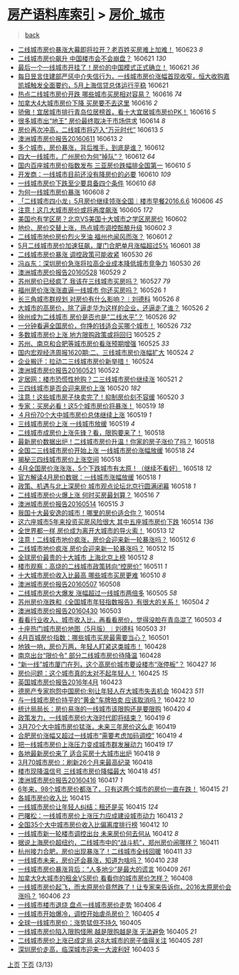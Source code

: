 [房产语料库索引](../../README.md)  > [房价_城市](房价_城市.md)
====
> [back](../README.md)

- [二线城市房价暴涨大幕即将拉开？老百姓买房难上加难！](http://jkwz.applinzi.com/ittc/6846859331282404357.html#%E4%BA%8C%E7%BA%BF%E5%9F%8E%E5%B8%82%E6%88%BF%E4%BB%B7%E6%9A%B4%E6%B6%A8%E5%A4%A7%E5%B9%95%E5%8D%B3%E5%B0%86%E6%8B%89%E5%BC%80%EF%BC%9F%E8%80%81%E7%99%BE%E5%A7%93%E4%B9%B0%E6%88%BF%E9%9A%BE%E4%B8%8A%E5%8A%A0%E9%9A%BE%EF%BC%81) 160623 *8* 
- [二线城市房价飙升 中国楼市会不会崩盘？](http://jkwz.applinzi.com/ittc/6846303520265077765.html#%E4%BA%8C%E7%BA%BF%E5%9F%8E%E5%B8%82%E6%88%BF%E4%BB%B7%E9%A3%99%E5%8D%87+%E4%B8%AD%E5%9B%BD%E6%A5%BC%E5%B8%82%E4%BC%9A%E4%B8%8D%E4%BC%9A%E5%B4%A9%E7%9B%98%EF%BC%9F) 160621 *130* 
- [最后一个一线城市开挂了！房价的中国模式正式确立！](http://jkwz.applinzi.com/ittc/6846224741266097156.html#%E6%9C%80%E5%90%8E%E4%B8%80%E4%B8%AA%E4%B8%80%E7%BA%BF%E5%9F%8E%E5%B8%82%E5%BC%80%E6%8C%82%E4%BA%86%EF%BC%81%E6%88%BF%E4%BB%B7%E7%9A%84%E4%B8%AD%E5%9B%BD%E6%A8%A1%E5%BC%8F%E6%AD%A3%E5%BC%8F%E7%A1%AE%E7%AB%8B%EF%BC%81) 160621 *36* 
- [每日昱言住建部严惩中介失信行为，一线城市房价涨幅首现收窄，恒大收购嘉凯城触发全面要约，5月上海信贷总体运行平稳](http://jkwz.applinzi.com/ittc/6846069920638698500.html#%E6%AF%8F%E6%97%A5%E6%98%B1%E8%A8%80%E4%BD%8F%E5%BB%BA%E9%83%A8%E4%B8%A5%E6%83%A9%E4%B8%AD%E4%BB%8B%E5%A4%B1%E4%BF%A1%E8%A1%8C%E4%B8%BA%EF%BC%8C%E4%B8%80%E7%BA%BF%E5%9F%8E%E5%B8%82%E6%88%BF%E4%BB%B7%E6%B6%A8%E5%B9%85%E9%A6%96%E7%8E%B0%E6%94%B6%E7%AA%84%EF%BC%8C%E6%81%92%E5%A4%A7%E6%94%B6%E8%B4%AD%E5%98%89%E5%87%AF%E5%9F%8E%E8%A7%A6%E5%8F%91%E5%85%A8%E9%9D%A2%E8%A6%81%E7%BA%A6%EF%BC%8C5%E6%9C%88%E4%B8%8A%E6%B5%B7%E4%BF%A1%E8%B4%B7%E6%80%BB%E4%BD%93%E8%BF%90%E8%A1%8C%E5%B9%B3%E7%A8%B3) 160621  
- [热点二线城市房价开跌 哪些城市买房相对容易？](http://jkwz.applinzi.com/ittc/6844362587734819845.html#%E7%83%AD%E7%82%B9%E4%BA%8C%E7%BA%BF%E5%9F%8E%E5%B8%82%E6%88%BF%E4%BB%B7%E5%BC%80%E8%B7%8C+%E5%93%AA%E4%BA%9B%E5%9F%8E%E5%B8%82%E4%B9%B0%E6%88%BF%E7%9B%B8%E5%AF%B9%E5%AE%B9%E6%98%93%EF%BC%9F) 160616 *74* 
- [加拿大4大城市房价下降 买房要不去这里](http://jkwz.applinzi.com/ittc/6844256421335794692.html#%E5%8A%A0%E6%8B%BF%E5%A4%A74%E5%A4%A7%E5%9F%8E%E5%B8%82%E6%88%BF%E4%BB%B7%E4%B8%8B%E9%99%8D+%E4%B9%B0%E6%88%BF%E8%A6%81%E4%B8%8D%E5%8E%BB%E8%BF%99%E9%87%8C) 160616 *2* 
- [骄傲！宜居城市排行青岛位居榜首，看十大宜居城市房价PK！](http://jkwz.applinzi.com/ittc/6844234575617983492.html#%E9%AA%84%E5%82%B2%EF%BC%81%E5%AE%9C%E5%B1%85%E5%9F%8E%E5%B8%82%E6%8E%92%E8%A1%8C%E9%9D%92%E5%B2%9B%E4%BD%8D%E5%B1%85%E6%A6%9C%E9%A6%96%EF%BC%8C%E7%9C%8B%E5%8D%81%E5%A4%A7%E5%AE%9C%E5%B1%85%E5%9F%8E%E5%B8%82%E6%88%BF%E4%BB%B7PK%EF%BC%81) 160616 *5* 
- [很多城市出“地王” 房价最终取决于市场供求](http://jkwz.applinzi.com/ittc/6843606149475337221.html#%E5%BE%88%E5%A4%9A%E5%9F%8E%E5%B8%82%E5%87%BA%E2%80%9C%E5%9C%B0%E7%8E%8B%E2%80%9D+%E6%88%BF%E4%BB%B7%E6%9C%80%E7%BB%88%E5%8F%96%E5%86%B3%E4%BA%8E%E5%B8%82%E5%9C%BA%E4%BE%9B%E6%B1%82) 160614 *8* 
- [房价再次冲高，二线城市将迈入“万元时代”](http://jkwz.applinzi.com/ittc/6843135497991619588.html#%E6%88%BF%E4%BB%B7%E5%86%8D%E6%AC%A1%E5%86%B2%E9%AB%98%EF%BC%8C%E4%BA%8C%E7%BA%BF%E5%9F%8E%E5%B8%82%E5%B0%86%E8%BF%88%E5%85%A5%E2%80%9C%E4%B8%87%E5%85%83%E6%97%B6%E4%BB%A3%E2%80%9D) 160613 *5* 
- [澳洲城市房价报告20160611](http://jkwz.applinzi.com/ittc/6842879110145377284.html#%E6%BE%B3%E6%B4%B2%E5%9F%8E%E5%B8%82%E6%88%BF%E4%BB%B7%E6%8A%A5%E5%91%8A20160611) 160613 *2* 
- [多个城市，房价暴涨，背后推手，到底是谁？](http://jkwz.applinzi.com/ittc/6842957725545530372.html#%E5%A4%9A%E4%B8%AA%E5%9F%8E%E5%B8%82%EF%BC%8C%E6%88%BF%E4%BB%B7%E6%9A%B4%E6%B6%A8%EF%BC%8C%E8%83%8C%E5%90%8E%E6%8E%A8%E6%89%8B%EF%BC%8C%E5%88%B0%E5%BA%95%E6%98%AF%E8%B0%81%EF%BC%9F) 160612  
- [四大一线城市，广州房价为何“掉队”？](http://jkwz.applinzi.com/ittc/6842785993031418884.html#%E5%9B%9B%E5%A4%A7%E4%B8%80%E7%BA%BF%E5%9F%8E%E5%B8%82%EF%BC%8C%E5%B9%BF%E5%B7%9E%E6%88%BF%E4%BB%B7%E4%B8%BA%E4%BD%95%E2%80%9C%E6%8E%89%E9%98%9F%E2%80%9D%EF%BC%9F) 160612 *64* 
- [国内百座城市房价指数发布 三亚房价跌幅排全国第一](http://jkwz.applinzi.com/ittc/6842040200418821125.html#%E5%9B%BD%E5%86%85%E7%99%BE%E5%BA%A7%E5%9F%8E%E5%B8%82%E6%88%BF%E4%BB%B7%E6%8C%87%E6%95%B0%E5%8F%91%E5%B8%83+%E4%B8%89%E4%BA%9A%E6%88%BF%E4%BB%B7%E8%B7%8C%E5%B9%85%E6%8E%92%E5%85%A8%E5%9B%BD%E7%AC%AC%E4%B8%80) 160610 *5* 
- [开发商：一线城市目前还没有降房价的必要](http://jkwz.applinzi.com/ittc/6841930624956630020.html#%E5%BC%80%E5%8F%91%E5%95%86%EF%BC%9A%E4%B8%80%E7%BA%BF%E5%9F%8E%E5%B8%82%E7%9B%AE%E5%89%8D%E8%BF%98%E6%B2%A1%E6%9C%89%E9%99%8D%E6%88%BF%E4%BB%B7%E7%9A%84%E5%BF%85%E8%A6%81) 160610 *109* 
- [一线城市房价下跌至少要具备四个条件](http://jkwz.applinzi.com/ittc/6841930625086653444.html#%E4%B8%80%E7%BA%BF%E5%9F%8E%E5%B8%82%E6%88%BF%E4%BB%B7%E4%B8%8B%E8%B7%8C%E8%87%B3%E5%B0%91%E8%A6%81%E5%85%B7%E5%A4%87%E5%9B%9B%E4%B8%AA%E6%9D%A1%E4%BB%B6) 160610 *68* 
- [为何一线城市房价暴涨](http://jkwz.applinzi.com/ittc/6841282198199862277.html#%E4%B8%BA%E4%BD%95%E4%B8%80%E7%BA%BF%E5%9F%8E%E5%B8%82%E6%88%BF%E4%BB%B7%E6%9A%B4%E6%B6%A8) 160608 *2* 
- [「二线城市四小龙」5月房价继续领涨全国︱楼市早餐2016.6.6](http://jkwz.applinzi.com/ittc/6840489290601350149.html#%E3%80%8C%E4%BA%8C%E7%BA%BF%E5%9F%8E%E5%B8%82%E5%9B%9B%E5%B0%8F%E9%BE%99%E3%80%8D5%E6%9C%88%E6%88%BF%E4%BB%B7%E7%BB%A7%E7%BB%AD%E9%A2%86%E6%B6%A8%E5%85%A8%E5%9B%BD%EF%B8%B1%E6%A5%BC%E5%B8%82%E6%97%A9%E9%A4%902016.6.6) 160606 *45* 
- [注意！这几大城市房价或将再度飙涨](http://jkwz.applinzi.com/ittc/6840170657673118724.html#%E6%B3%A8%E6%84%8F%EF%BC%81%E8%BF%99%E5%87%A0%E5%A4%A7%E5%9F%8E%E5%B8%82%E6%88%BF%E4%BB%B7%E6%88%96%E5%B0%86%E5%86%8D%E5%BA%A6%E9%A3%99%E6%B6%A8) 160605 *172* 
- [美国也有学区房？北京VS美国十大城市之学区房房价](http://jkwz.applinzi.com/ittc/6839259666940691461.html#%E7%BE%8E%E5%9B%BD%E4%B9%9F%E6%9C%89%E5%AD%A6%E5%8C%BA%E6%88%BF%EF%BC%9F%E5%8C%97%E4%BA%ACVS%E7%BE%8E%E5%9B%BD%E5%8D%81%E5%A4%A7%E5%9F%8E%E5%B8%82%E4%B9%8B%E5%AD%A6%E5%8C%BA%E6%88%BF%E6%88%BF%E4%BB%B7) 160602  
- [地价、房价交替上涨，热点城市调控酝酿升级](http://jkwz.applinzi.com/ittc/6839127107602744324.html#%E5%9C%B0%E4%BB%B7%E3%80%81%E6%88%BF%E4%BB%B7%E4%BA%A4%E6%9B%BF%E4%B8%8A%E6%B6%A8%EF%BC%8C%E7%83%AD%E7%82%B9%E5%9F%8E%E5%B8%82%E8%B0%83%E6%8E%A7%E9%85%9D%E9%85%BF%E5%8D%87%E7%BA%A7) 160602 *3* 
- [二线城市地价房价烈火烹油 福州也闻风而涨？](http://jkwz.applinzi.com/ittc/6838784970751214596.html#%E4%BA%8C%E7%BA%BF%E5%9F%8E%E5%B8%82%E5%9C%B0%E4%BB%B7%E6%88%BF%E4%BB%B7%E7%83%88%E7%81%AB%E7%83%B9%E6%B2%B9+%E7%A6%8F%E5%B7%9E%E4%B9%9F%E9%97%BB%E9%A3%8E%E8%80%8C%E6%B6%A8%EF%BC%9F) 160601 *2* 
- [5月二线城市房价加速狂飙，厦门合肥单月涨幅超过5%](http://jkwz.applinzi.com/ittc/6838646692093887493.html#5%E6%9C%88%E4%BA%8C%E7%BA%BF%E5%9F%8E%E5%B8%82%E6%88%BF%E4%BB%B7%E5%8A%A0%E9%80%9F%E7%8B%82%E9%A3%99%EF%BC%8C%E5%8E%A6%E9%97%A8%E5%90%88%E8%82%A5%E5%8D%95%E6%9C%88%E6%B6%A8%E5%B9%85%E8%B6%85%E8%BF%875%25) 160601 *38* 
- [二线城市房价暴涨 调控政策可能收紧](http://jkwz.applinzi.com/ittc/6838022573774078981.html#%E4%BA%8C%E7%BA%BF%E5%9F%8E%E5%B8%82%E6%88%BF%E4%BB%B7%E6%9A%B4%E6%B6%A8+%E8%B0%83%E6%8E%A7%E6%94%BF%E7%AD%96%E5%8F%AF%E8%83%BD%E6%94%B6%E7%B4%A7) 160530 *26* 
- [冯焱东：深圳房价急涨将拉高企业成本降低城市竞争力](http://jkwz.applinzi.com/ittc/6837814319441773573.html#%E5%86%AF%E7%84%B1%E4%B8%9C%EF%BC%9A%E6%B7%B1%E5%9C%B3%E6%88%BF%E4%BB%B7%E6%80%A5%E6%B6%A8%E5%B0%86%E6%8B%89%E9%AB%98%E4%BC%81%E4%B8%9A%E6%88%90%E6%9C%AC%E9%99%8D%E4%BD%8E%E5%9F%8E%E5%B8%82%E7%AB%9E%E4%BA%89%E5%8A%9B) 160530 *26* 
- [澳洲城市房价报告20160528](http://jkwz.applinzi.com/ittc/6837618341631755268.html#%E6%BE%B3%E6%B4%B2%E5%9F%8E%E5%B8%82%E6%88%BF%E4%BB%B7%E6%8A%A5%E5%91%8A20160528) 160529 *2* 
- [苏州房价已经疯了 我该在三线城市买房吗？](http://jkwz.applinzi.com/ittc/6836579719440761861.html#%E8%8B%8F%E5%B7%9E%E6%88%BF%E4%BB%B7%E5%B7%B2%E7%BB%8F%E7%96%AF%E4%BA%86+%E6%88%91%E8%AF%A5%E5%9C%A8%E4%B8%89%E7%BA%BF%E5%9F%8E%E5%B8%82%E4%B9%B0%E6%88%BF%E5%90%97%EF%BC%9F) 160527 *79* 
- [福州房价涨涨涨直逼一线城市 你还买房吗？](http://jkwz.applinzi.com/ittc/6836577016371217413.html#%E7%A6%8F%E5%B7%9E%E6%88%BF%E4%BB%B7%E6%B6%A8%E6%B6%A8%E6%B6%A8%E7%9B%B4%E9%80%BC%E4%B8%80%E7%BA%BF%E5%9F%8E%E5%B8%82+%E4%BD%A0%E8%BF%98%E4%B9%B0%E6%88%BF%E5%90%97%EF%BC%9F) 160526 *1* 
- [长三角城市群规划 对房价有什么影响？︱刘德科](http://jkwz.applinzi.com/ittc/6836571971969893381.html#%E9%95%BF%E4%B8%89%E8%A7%92%E5%9F%8E%E5%B8%82%E7%BE%A4%E8%A7%84%E5%88%92+%E5%AF%B9%E6%88%BF%E4%BB%B7%E6%9C%89%E4%BB%80%E4%B9%88%E5%BD%B1%E5%93%8D%EF%BC%9F%EF%B8%B1%E5%88%98%E5%BE%B7%E7%A7%91) 160526 *8* 
- [大城市的高房价，除了逼走华为这样的企业，还逼走了谁？](http://jkwz.applinzi.com/ittc/6836511849054733317.html#%E5%A4%A7%E5%9F%8E%E5%B8%82%E7%9A%84%E9%AB%98%E6%88%BF%E4%BB%B7%EF%BC%8C%E9%99%A4%E4%BA%86%E9%80%BC%E8%B5%B0%E5%8D%8E%E4%B8%BA%E8%BF%99%E6%A0%B7%E7%9A%84%E4%BC%81%E4%B8%9A%EF%BC%8C%E8%BF%98%E9%80%BC%E8%B5%B0%E4%BA%86%E8%B0%81%EF%BC%9F) 160526 *2* 
- [徐州成为二线城市 房价是否也是“二线水平”？](http://jkwz.applinzi.com/ittc/6836210963107546117.html#%E5%BE%90%E5%B7%9E%E6%88%90%E4%B8%BA%E4%BA%8C%E7%BA%BF%E5%9F%8E%E5%B8%82+%E6%88%BF%E4%BB%B7%E6%98%AF%E5%90%A6%E4%B9%9F%E6%98%AF%E2%80%9C%E4%BA%8C%E7%BA%BF%E6%B0%B4%E5%B9%B3%E2%80%9D%EF%BC%9F) 160526 *92* 
- [一分钟看遍全国房价，你挣的钱适合买哪个城市！](http://jkwz.applinzi.com/ittc/6836444505947243524.html#%E4%B8%80%E5%88%86%E9%92%9F%E7%9C%8B%E9%81%8D%E5%85%A8%E5%9B%BD%E6%88%BF%E4%BB%B7%EF%BC%8C%E4%BD%A0%E6%8C%A3%E7%9A%84%E9%92%B1%E9%80%82%E5%90%88%E4%B9%B0%E5%93%AA%E4%B8%AA%E5%9F%8E%E5%B8%82%EF%BC%81) 160526 *732* 
- [多数城市房价上涨 地方限购政策或将回归](http://jkwz.applinzi.com/ittc/6836169755928822788.html#%E5%A4%9A%E6%95%B0%E5%9F%8E%E5%B8%82%E6%88%BF%E4%BB%B7%E4%B8%8A%E6%B6%A8+%E5%9C%B0%E6%96%B9%E9%99%90%E8%B4%AD%E6%94%BF%E7%AD%96%E6%88%96%E5%B0%86%E5%9B%9E%E5%BD%92) 160525 *2* 
- [苏州、南京和合肥等城市房价看涨预期增强](http://jkwz.applinzi.com/ittc/6836162848094684165.html#%E8%8B%8F%E5%B7%9E%E3%80%81%E5%8D%97%E4%BA%AC%E5%92%8C%E5%90%88%E8%82%A5%E7%AD%89%E5%9F%8E%E5%B8%82%E6%88%BF%E4%BB%B7%E7%9C%8B%E6%B6%A8%E9%A2%84%E6%9C%9F%E5%A2%9E%E5%BC%BA) 160525 *33* 
- [国内宏观经济周报1620期:二、三线城市房价涨幅扩大](http://jkwz.applinzi.com/ittc/6835783757642335237.html#%E5%9B%BD%E5%86%85%E5%AE%8F%E8%A7%82%E7%BB%8F%E6%B5%8E%E5%91%A8%E6%8A%A51620%E6%9C%9F%3A%E4%BA%8C%E3%80%81%E4%B8%89%E7%BA%BF%E5%9F%8E%E5%B8%82%E6%88%BF%E4%BB%B7%E6%B6%A8%E5%B9%85%E6%89%A9%E5%A4%A7) 160524 *2* 
- [企业搬迁：拉动二三线城市房价新举措！](http://jkwz.applinzi.com/ittc/6835725267037062148.html#%E4%BC%81%E4%B8%9A%E6%90%AC%E8%BF%81%EF%BC%9A%E6%8B%89%E5%8A%A8%E4%BA%8C%E4%B8%89%E7%BA%BF%E5%9F%8E%E5%B8%82%E6%88%BF%E4%BB%B7%E6%96%B0%E4%B8%BE%E6%8E%AA%EF%BC%81) 160524  
- [澳洲城市房价报告20160521](http://jkwz.applinzi.com/ittc/6835057754410320901.html#%E6%BE%B3%E6%B4%B2%E5%9F%8E%E5%B8%82%E6%88%BF%E4%BB%B7%E6%8A%A5%E5%91%8A20160521) 160522  
- [定居网：楼市恐慌性抢购？二三线城市房价继续涨](http://jkwz.applinzi.com/ittc/6834674798839727108.html#%E5%AE%9A%E5%B1%85%E7%BD%91%EF%BC%9A%E6%A5%BC%E5%B8%82%E6%81%90%E6%85%8C%E6%80%A7%E6%8A%A2%E8%B4%AD%EF%BC%9F%E4%BA%8C%E4%B8%89%E7%BA%BF%E5%9F%8E%E5%B8%82%E6%88%BF%E4%BB%B7%E7%BB%A7%E7%BB%AD%E6%B6%A8) 160521 *2* 
- [三四线城市是否会迎来房价上涨](http://jkwz.applinzi.com/ittc/6834433997723403269.html#%E4%B8%89%E5%9B%9B%E7%BA%BF%E5%9F%8E%E5%B8%82%E6%98%AF%E5%90%A6%E4%BC%9A%E8%BF%8E%E6%9D%A5%E6%88%BF%E4%BB%B7%E4%B8%8A%E6%B6%A8) 160520 *182* 
- [注意！这些城市房子快卖完了！抑制房价刻不容缓](http://jkwz.applinzi.com/ittc/6834346414536393733.html#%E6%B3%A8%E6%84%8F%EF%BC%81%E8%BF%99%E4%BA%9B%E5%9F%8E%E5%B8%82%E6%88%BF%E5%AD%90%E5%BF%AB%E5%8D%96%E5%AE%8C%E4%BA%86%EF%BC%81%E6%8A%91%E5%88%B6%E6%88%BF%E4%BB%B7%E5%88%BB%E4%B8%8D%E5%AE%B9%E7%BC%93) 160520 *3* 
- [专家：买房必看！这5个城市房价将暴涨！](http://jkwz.applinzi.com/ittc/6834030812655518724.html#%E4%B8%93%E5%AE%B6%EF%BC%9A%E4%B9%B0%E6%88%BF%E5%BF%85%E7%9C%8B%EF%BC%81%E8%BF%995%E4%B8%AA%E5%9F%8E%E5%B8%82%E6%88%BF%E4%BB%B7%E5%B0%86%E6%9A%B4%E6%B6%A8%EF%BC%81) 160519 *18* 
- [４月份70个大中城市房价总体继续上涨](http://jkwz.applinzi.com/ittc/6833845069693846533.html#%EF%BC%94%E6%9C%88%E4%BB%BD70%E4%B8%AA%E5%A4%A7%E4%B8%AD%E5%9F%8E%E5%B8%82%E6%88%BF%E4%BB%B7%E6%80%BB%E4%BD%93%E7%BB%A7%E7%BB%AD%E4%B8%8A%E6%B6%A8) 160519 *1* 
- [三线城市房价上涨 一线城市放缓](http://jkwz.applinzi.com/ittc/6833850246857491460.html#%E4%B8%89%E7%BA%BF%E5%9F%8E%E5%B8%82%E6%88%BF%E4%BB%B7%E4%B8%8A%E6%B6%A8+%E4%B8%80%E7%BA%BF%E5%9F%8E%E5%B8%82%E6%94%BE%E7%BC%93) 160519 *4* 
- [二线城市成房价上涨先锋？看，限购要来了！](http://jkwz.applinzi.com/ittc/6833625309509059589.html#%E4%BA%8C%E7%BA%BF%E5%9F%8E%E5%B8%82%E6%88%90%E6%88%BF%E4%BB%B7%E4%B8%8A%E6%B6%A8%E5%85%88%E9%94%8B%EF%BC%9F%E7%9C%8B%EF%BC%8C%E9%99%90%E8%B4%AD%E8%A6%81%E6%9D%A5%E4%BA%86%EF%BC%81) 160518  
- [最新房价数据出炉！二线城市房价升温！你家的房子涨价了吗？](http://jkwz.applinzi.com/ittc/6833586085388878853.html#%E6%9C%80%E6%96%B0%E6%88%BF%E4%BB%B7%E6%95%B0%E6%8D%AE%E5%87%BA%E7%82%89%EF%BC%81%E4%BA%8C%E7%BA%BF%E5%9F%8E%E5%B8%82%E6%88%BF%E4%BB%B7%E5%8D%87%E6%B8%A9%EF%BC%81%E4%BD%A0%E5%AE%B6%E7%9A%84%E6%88%BF%E5%AD%90%E6%B6%A8%E4%BB%B7%E4%BA%86%E5%90%97%EF%BC%9F) 160518  
- [全国二三线城市房价开始上涨 一线城市房价涨幅放缓](http://jkwz.applinzi.com/ittc/6833576950039577605.html#%E5%85%A8%E5%9B%BD%E4%BA%8C%E4%B8%89%E7%BA%BF%E5%9F%8E%E5%B8%82%E6%88%BF%E4%BB%B7%E5%BC%80%E5%A7%8B%E4%B8%8A%E6%B6%A8+%E4%B8%80%E7%BA%BF%E5%9F%8E%E5%B8%82%E6%88%BF%E4%BB%B7%E6%B6%A8%E5%B9%85%E6%94%BE%E7%BC%93) 160518 *24* 
- [揭秘三四线城市房价上涨空间](http://jkwz.applinzi.com/ittc/6833548182403154948.html#%E6%8F%AD%E7%A7%98%E4%B8%89%E5%9B%9B%E7%BA%BF%E5%9F%8E%E5%B8%82%E6%88%BF%E4%BB%B7%E4%B8%8A%E6%B6%A8%E7%A9%BA%E9%97%B4) 160518  
- [4月全国房价涨涨涨，5个下跌城市有太原！（继续不看好）](http://jkwz.applinzi.com/ittc/6833525483702322181.html#4%E6%9C%88%E5%85%A8%E5%9B%BD%E6%88%BF%E4%BB%B7%E6%B6%A8%E6%B6%A8%E6%B6%A8%EF%BC%8C5%E4%B8%AA%E4%B8%8B%E8%B7%8C%E5%9F%8E%E5%B8%82%E6%9C%89%E5%A4%AA%E5%8E%9F%EF%BC%81%EF%BC%88%E7%BB%A7%E7%BB%AD%E4%B8%8D%E7%9C%8B%E5%A5%BD%EF%BC%89) 160518 *12* 
- [官方解读4月房价数据：一线城市涨幅放缓](http://jkwz.applinzi.com/ittc/6833493199360099333.html#%E5%AE%98%E6%96%B9%E8%A7%A3%E8%AF%BB4%E6%9C%88%E6%88%BF%E4%BB%B7%E6%95%B0%E6%8D%AE%EF%BC%9A%E4%B8%80%E7%BA%BF%E5%9F%8E%E5%B8%82%E6%B6%A8%E5%B9%85%E6%94%BE%E7%BC%93) 160518 *1* 
- [政策、机遇与北上深房价 城市观点论坛北京行圆满闭幕](http://jkwz.applinzi.com/ittc/6833372434631492613.html#%E6%94%BF%E7%AD%96%E3%80%81%E6%9C%BA%E9%81%87%E4%B8%8E%E5%8C%97%E4%B8%8A%E6%B7%B1%E6%88%BF%E4%BB%B7+%E5%9F%8E%E5%B8%82%E8%A7%82%E7%82%B9%E8%AE%BA%E5%9D%9B%E5%8C%97%E4%BA%AC%E8%A1%8C%E5%9C%86%E6%BB%A1%E9%97%AD%E5%B9%95) 160518 *1* 
- [二线城市房价火爆上涨 何时买房最划算？](http://jkwz.applinzi.com/ittc/6832747650088436740.html#%E4%BA%8C%E7%BA%BF%E5%9F%8E%E5%B8%82%E6%88%BF%E4%BB%B7%E7%81%AB%E7%88%86%E4%B8%8A%E6%B6%A8+%E4%BD%95%E6%97%B6%E4%B9%B0%E6%88%BF%E6%9C%80%E5%88%92%E7%AE%97%EF%BC%9F) 160516 *7* 
- [澳洲城市房价报告20160514](http://jkwz.applinzi.com/ittc/6832452450313044997.html#%E6%BE%B3%E6%B4%B2%E5%9F%8E%E5%B8%82%E6%88%BF%E4%BB%B7%E6%8A%A5%E5%91%8A20160514) 160515 *3* 
- [我国十大最安逸的城市！哪里的房价适合你？](http://jkwz.applinzi.com/ittc/6831716680824521732.html#%E6%88%91%E5%9B%BD%E5%8D%81%E5%A4%A7%E6%9C%80%E5%AE%89%E9%80%B8%E7%9A%84%E5%9F%8E%E5%B8%82%EF%BC%81%E5%93%AA%E9%87%8C%E7%9A%84%E6%88%BF%E4%BB%B7%E9%80%82%E5%90%88%E4%BD%A0%EF%BC%9F) 160514  
- [这六座城市5年来投资买房风险很大 其中五座城市房价下跌](http://jkwz.applinzi.com/ittc/6831865137866474501.html#%E8%BF%99%E5%85%AD%E5%BA%A7%E5%9F%8E%E5%B8%825%E5%B9%B4%E6%9D%A5%E6%8A%95%E8%B5%84%E4%B9%B0%E6%88%BF%E9%A3%8E%E9%99%A9%E5%BE%88%E5%A4%A7+%E5%85%B6%E4%B8%AD%E4%BA%94%E5%BA%A7%E5%9F%8E%E5%B8%82%E6%88%BF%E4%BB%B7%E4%B8%8B%E8%B7%8C) 160514 *136* 
- [全世界都一样 房价成为离开大城市的导火索！](http://jkwz.applinzi.com/ittc/6831766651338753028.html#%E5%85%A8%E4%B8%96%E7%95%8C%E9%83%BD%E4%B8%80%E6%A0%B7+%E6%88%BF%E4%BB%B7%E6%88%90%E4%B8%BA%E7%A6%BB%E5%BC%80%E5%A4%A7%E5%9F%8E%E5%B8%82%E7%9A%84%E5%AF%BC%E7%81%AB%E7%B4%A2%EF%BC%81) 160513 *12* 
- [注意！二线城市地价疯涨，房价会迎来新一轮暴涨吗？](http://jkwz.applinzi.com/ittc/6831317274891650052.html#%E6%B3%A8%E6%84%8F%EF%BC%81%E4%BA%8C%E7%BA%BF%E5%9F%8E%E5%B8%82%E5%9C%B0%E4%BB%B7%E7%96%AF%E6%B6%A8%EF%BC%8C%E6%88%BF%E4%BB%B7%E4%BC%9A%E8%BF%8E%E6%9D%A5%E6%96%B0%E4%B8%80%E8%BD%AE%E6%9A%B4%E6%B6%A8%E5%90%97%EF%BC%9F) 160512 *6* 
- [二线城市地价疯涨 房价会迎来新一轮暴涨吗？](http://jkwz.applinzi.com/ittc/6831257720296309764.html#%E4%BA%8C%E7%BA%BF%E5%9F%8E%E5%B8%82%E5%9C%B0%E4%BB%B7%E7%96%AF%E6%B6%A8+%E6%88%BF%E4%BB%B7%E4%BC%9A%E8%BF%8E%E6%9D%A5%E6%96%B0%E4%B8%80%E8%BD%AE%E6%9A%B4%E6%B6%A8%E5%90%97%EF%BC%9F) 160512 *15* 
- [全球房价最贵的十大城市 上海北京上榜](http://jkwz.applinzi.com/ittc/6831250649886753797.html#%E5%85%A8%E7%90%83%E6%88%BF%E4%BB%B7%E6%9C%80%E8%B4%B5%E7%9A%84%E5%8D%81%E5%A4%A7%E5%9F%8E%E5%B8%82+%E4%B8%8A%E6%B5%B7%E5%8C%97%E4%BA%AC%E4%B8%8A%E6%A6%9C) 160512 *8* 
- [楼市观察：高烧的二线城市政策转向“控房价”](http://jkwz.applinzi.com/ittc/6830970837427307524.html#%E6%A5%BC%E5%B8%82%E8%A7%82%E5%AF%9F%EF%BC%9A%E9%AB%98%E7%83%A7%E7%9A%84%E4%BA%8C%E7%BA%BF%E5%9F%8E%E5%B8%82%E6%94%BF%E7%AD%96%E8%BD%AC%E5%90%91%E2%80%9C%E6%8E%A7%E6%88%BF%E4%BB%B7%E2%80%9D) 160511 *1* 
- [十大城市房价收入比最高 哪些城市买房更难](http://jkwz.applinzi.com/ittc/6830516830816699397.html#%E5%8D%81%E5%A4%A7%E5%9F%8E%E5%B8%82%E6%88%BF%E4%BB%B7%E6%94%B6%E5%85%A5%E6%AF%94%E6%9C%80%E9%AB%98+%E5%93%AA%E4%BA%9B%E5%9F%8E%E5%B8%82%E4%B9%B0%E6%88%BF%E6%9B%B4%E9%9A%BE) 160510 *8* 
- [澳洲城市房价报告20160507](http://jkwz.applinzi.com/ittc/6829864224901579781.html#%E6%BE%B3%E6%B4%B2%E5%9F%8E%E5%B8%82%E6%88%BF%E4%BB%B7%E6%8A%A5%E5%91%8A20160507) 160508  
- [二线城市房价大爆发 涨幅超过一线城市两倍多](http://jkwz.applinzi.com/ittc/6828750851271033861.html#%E4%BA%8C%E7%BA%BF%E5%9F%8E%E5%B8%82%E6%88%BF%E4%BB%B7%E5%A4%A7%E7%88%86%E5%8F%91+%E6%B6%A8%E5%B9%85%E8%B6%85%E8%BF%87%E4%B8%80%E7%BA%BF%E5%9F%8E%E5%B8%82%E4%B8%A4%E5%80%8D%E5%A4%9A) 160505 *58* 
- [苏州房价涨跌和《全国城市年轻指数报告》有很大的关系！](http://jkwz.applinzi.com/ittc/6828420679728628740.html#%E8%8B%8F%E5%B7%9E%E6%88%BF%E4%BB%B7%E6%B6%A8%E8%B7%8C%E5%92%8C%E3%80%8A%E5%85%A8%E5%9B%BD%E5%9F%8E%E5%B8%82%E5%B9%B4%E8%BD%BB%E6%8C%87%E6%95%B0%E6%8A%A5%E5%91%8A%E3%80%8B%E6%9C%89%E5%BE%88%E5%A4%A7%E7%9A%84%E5%85%B3%E7%B3%BB%EF%BC%81) 160504 *2* 
- [澳洲城市房价报告20160430](http://jkwz.applinzi.com/ittc/6827922336275497989.html#%E6%BE%B3%E6%B4%B2%E5%9F%8E%E5%B8%82%E6%88%BF%E4%BB%B7%E6%8A%A5%E5%91%8A20160430) 160503  
- [看看行业收入、城市收入比，再看看房价，觉得没脸在青岛混了](http://jkwz.applinzi.com/ittc/6827918253812614149.html#%E7%9C%8B%E7%9C%8B%E8%A1%8C%E4%B8%9A%E6%94%B6%E5%85%A5%E3%80%81%E5%9F%8E%E5%B8%82%E6%94%B6%E5%85%A5%E6%AF%94%EF%BC%8C%E5%86%8D%E7%9C%8B%E7%9C%8B%E6%88%BF%E4%BB%B7%EF%BC%8C%E8%A7%89%E5%BE%97%E6%B2%A1%E8%84%B8%E5%9C%A8%E9%9D%92%E5%B2%9B%E6%B7%B7%E4%BA%86) 160503 *4* 
- [十座热门城市房价地图（5月版）︱刘德科](http://jkwz.applinzi.com/ittc/6827882687540757508.html#%E5%8D%81%E5%BA%A7%E7%83%AD%E9%97%A8%E5%9F%8E%E5%B8%82%E6%88%BF%E4%BB%B7%E5%9C%B0%E5%9B%BE%EF%BC%885%E6%9C%88%E7%89%88%EF%BC%89%EF%B8%B1%E5%88%98%E5%BE%B7%E7%A7%91) 160503 *31* 
- [4月百城房价指数：哪些城市买房最需要当心？](http://jkwz.applinzi.com/ittc/6827372297518056453.html#4%E6%9C%88%E7%99%BE%E5%9F%8E%E6%88%BF%E4%BB%B7%E6%8C%87%E6%95%B0%EF%BC%9A%E5%93%AA%E4%BA%9B%E5%9F%8E%E5%B8%82%E4%B9%B0%E6%88%BF%E6%9C%80%E9%9C%80%E8%A6%81%E5%BD%93%E5%BF%83%EF%BC%9F) 160501  
- [地铁一响，房价万两，年轻人盯紧这类城市！](http://jkwz.applinzi.com/ittc/6826252379540161540.html#%E5%9C%B0%E9%93%81%E4%B8%80%E5%93%8D%EF%BC%8C%E6%88%BF%E4%BB%B7%E4%B8%87%E4%B8%A4%EF%BC%8C%E5%B9%B4%E8%BD%BB%E4%BA%BA%E7%9B%AF%E7%B4%A7%E8%BF%99%E7%B1%BB%E5%9F%8E%E5%B8%82%EF%BC%81) 160428  
- [南京出台“限价令” 部分二线城市房价待降温](http://jkwz.applinzi.com/ittc/6825478165086340101.html#%E5%8D%97%E4%BA%AC%E5%87%BA%E5%8F%B0%E2%80%9C%E9%99%90%E4%BB%B7%E4%BB%A4%E2%80%9D+%E9%83%A8%E5%88%86%E4%BA%8C%E7%BA%BF%E5%9F%8E%E5%B8%82%E6%88%BF%E4%BB%B7%E5%BE%85%E9%99%8D%E6%B8%A9) 160428  
- [“新一线”城市厦门在列，这个高房价城市要设楼市“涨停板”？](http://jkwz.applinzi.com/ittc/6825810868495188996.html#%E2%80%9C%E6%96%B0%E4%B8%80%E7%BA%BF%E2%80%9D%E5%9F%8E%E5%B8%82%E5%8E%A6%E9%97%A8%E5%9C%A8%E5%88%97%EF%BC%8C%E8%BF%99%E4%B8%AA%E9%AB%98%E6%88%BF%E4%BB%B7%E5%9F%8E%E5%B8%82%E8%A6%81%E8%AE%BE%E6%A5%BC%E5%B8%82%E2%80%9C%E6%B6%A8%E5%81%9C%E6%9D%BF%E2%80%9D%EF%BC%9F) 160427 *16* 
- [房价问题：这个城市真的太对不起年轻人！](http://jkwz.applinzi.com/ittc/6824938625099629573.html#%E6%88%BF%E4%BB%B7%E9%97%AE%E9%A2%98%EF%BC%9A%E8%BF%99%E4%B8%AA%E5%9F%8E%E5%B8%82%E7%9C%9F%E7%9A%84%E5%A4%AA%E5%AF%B9%E4%B8%8D%E8%B5%B7%E5%B9%B4%E8%BD%BB%E4%BA%BA%EF%BC%81) 160425 *15* 
- [英国城市房价报告2016年4月](http://jkwz.applinzi.com/ittc/6824196536766301188.html#%E8%8B%B1%E5%9B%BD%E5%9F%8E%E5%B8%82%E6%88%BF%E4%BB%B7%E6%8A%A5%E5%91%8A2016%E5%B9%B44%E6%9C%88) 160423  
- [德房产专家抱怨中国房价:别让年轻人在大城市失去机会](http://jkwz.applinzi.com/ittc/6824081233411572741.html#%E5%BE%B7%E6%88%BF%E4%BA%A7%E4%B8%93%E5%AE%B6%E6%8A%B1%E6%80%A8%E4%B8%AD%E5%9B%BD%E6%88%BF%E4%BB%B7%3A%E5%88%AB%E8%AE%A9%E5%B9%B4%E8%BD%BB%E4%BA%BA%E5%9C%A8%E5%A4%A7%E5%9F%8E%E5%B8%82%E5%A4%B1%E5%8E%BB%E6%9C%BA%E4%BC%9A) 160423 *511* 
- [与一线城市房价持平的“黄金”车牌拍卖  应该取消吗？](http://jkwz.applinzi.com/ittc/6823841003232297988.html#%E4%B8%8E%E4%B8%80%E7%BA%BF%E5%9F%8E%E5%B8%82%E6%88%BF%E4%BB%B7%E6%8C%81%E5%B9%B3%E7%9A%84%E2%80%9C%E9%BB%84%E9%87%91%E2%80%9D%E8%BD%A6%E7%89%8C%E6%8B%8D%E5%8D%96++%E5%BA%94%E8%AF%A5%E5%8F%96%E6%B6%88%E5%90%97%EF%BC%9F) 160422 *10* 
- [统计局局长：房价易涨的一线城市该限购还是要限购](http://jkwz.applinzi.com/ittc/6823097320090371077.html#%E7%BB%9F%E8%AE%A1%E5%B1%80%E5%B1%80%E9%95%BF%EF%BC%9A%E6%88%BF%E4%BB%B7%E6%98%93%E6%B6%A8%E7%9A%84%E4%B8%80%E7%BA%BF%E5%9F%8E%E5%B8%82%E8%AF%A5%E9%99%90%E8%B4%AD%E8%BF%98%E6%98%AF%E8%A6%81%E9%99%90%E8%B4%AD) 160420 *4* 
- [政策发力，一线城市房价大涨时代即将结束？](http://jkwz.applinzi.com/ittc/6822849563475837956.html#%E6%94%BF%E7%AD%96%E5%8F%91%E5%8A%9B%EF%BC%8C%E4%B8%80%E7%BA%BF%E5%9F%8E%E5%B8%82%E6%88%BF%E4%BB%B7%E5%A4%A7%E6%B6%A8%E6%97%B6%E4%BB%A3%E5%8D%B3%E5%B0%86%E7%BB%93%E6%9D%9F%EF%BC%9F) 160419 *6* 
- [3月70个大中城市房价猛涨，未来三年房价这么走](http://jkwz.applinzi.com/ittc/6822817400395138052.html#3%E6%9C%8870%E4%B8%AA%E5%A4%A7%E4%B8%AD%E5%9F%8E%E5%B8%82%E6%88%BF%E4%BB%B7%E7%8C%9B%E6%B6%A8%EF%BC%8C%E6%9C%AA%E6%9D%A5%E4%B8%89%E5%B9%B4%E6%88%BF%E4%BB%B7%E8%BF%99%E4%B9%88%E8%B5%B0) 160419  
- [合肥房价涨幅又超过一线城市“需要考虑加码调控”](http://jkwz.applinzi.com/ittc/6822714100899382277.html#%E5%90%88%E8%82%A5%E6%88%BF%E4%BB%B7%E6%B6%A8%E5%B9%85%E5%8F%88%E8%B6%85%E8%BF%87%E4%B8%80%E7%BA%BF%E5%9F%8E%E5%B8%82%E2%80%9C%E9%9C%80%E8%A6%81%E8%80%83%E8%99%91%E5%8A%A0%E7%A0%81%E8%B0%83%E6%8E%A7%E2%80%9D) 160419 *4* 
- [把一线城市房价上涨压力变成城市群发展动力](http://jkwz.applinzi.com/ittc/6822710422775792645.html#%E6%8A%8A%E4%B8%80%E7%BA%BF%E5%9F%8E%E5%B8%82%E6%88%BF%E4%BB%B7%E4%B8%8A%E6%B6%A8%E5%8E%8B%E5%8A%9B%E5%8F%98%E6%88%90%E5%9F%8E%E5%B8%82%E7%BE%A4%E5%8F%91%E5%B1%95%E5%8A%A8%E5%8A%9B) 160419 *17* 
- [各地最新房价来了 适合买房十大城市出炉](http://jkwz.applinzi.com/ittc/6822459590230672389.html#%E5%90%84%E5%9C%B0%E6%9C%80%E6%96%B0%E6%88%BF%E4%BB%B7%E6%9D%A5%E4%BA%86+%E9%80%82%E5%90%88%E4%B9%B0%E6%88%BF%E5%8D%81%E5%A4%A7%E5%9F%8E%E5%B8%82%E5%87%BA%E7%82%89) 160418 *9* 
- [3月70城市房价：刷新26个月来最高纪录](http://jkwz.applinzi.com/ittc/6822390922083828740.html#3%E6%9C%8870%E5%9F%8E%E5%B8%82%E6%88%BF%E4%BB%B7%EF%BC%9A%E5%88%B7%E6%96%B026%E4%B8%AA%E6%9C%88%E6%9D%A5%E6%9C%80%E9%AB%98%E7%BA%AA%E5%BD%95) 160418  
- [楼市现降温信号 三线城市房价降幅最大](http://jkwz.applinzi.com/ittc/6822340158015669252.html#%E6%A5%BC%E5%B8%82%E7%8E%B0%E9%99%8D%E6%B8%A9%E4%BF%A1%E5%8F%B7+%E4%B8%89%E7%BA%BF%E5%9F%8E%E5%B8%82%E6%88%BF%E4%BB%B7%E9%99%8D%E5%B9%85%E6%9C%80%E5%A4%A7) 160418 *451* 
- [澳洲城市房价报告20160416](http://jkwz.applinzi.com/ittc/6822018715985904645.html#%E6%BE%B3%E6%B4%B2%E5%9F%8E%E5%B8%82%E6%88%BF%E4%BB%B7%E6%8A%A5%E5%91%8A20160416) 160417 *1* 
- [6年来，98个城市房价都涨了，只有这两个城市的房价一直在跌！](http://jkwz.applinzi.com/ittc/6821417358245495813.html#6%E5%B9%B4%E6%9D%A5%EF%BC%8C98%E4%B8%AA%E5%9F%8E%E5%B8%82%E6%88%BF%E4%BB%B7%E9%83%BD%E6%B6%A8%E4%BA%86%EF%BC%8C%E5%8F%AA%E6%9C%89%E8%BF%99%E4%B8%A4%E4%B8%AA%E5%9F%8E%E5%B8%82%E7%9A%84%E6%88%BF%E4%BB%B7%E4%B8%80%E7%9B%B4%E5%9C%A8%E8%B7%8C%EF%BC%81) 160415 *21* 
- [各城市房价收入比](http://jkwz.applinzi.com/ittc/6821267396467622917.html#%E5%90%84%E5%9F%8E%E5%B8%82%E6%88%BF%E4%BB%B7%E6%94%B6%E5%85%A5%E6%AF%94) 160415  
- [一线城市房价让年轻人纠结：租还是买](http://jkwz.applinzi.com/ittc/6821211019686708229.html#%E4%B8%80%E7%BA%BF%E5%9F%8E%E5%B8%82%E6%88%BF%E4%BB%B7%E8%AE%A9%E5%B9%B4%E8%BD%BB%E4%BA%BA%E7%BA%A0%E7%BB%93%EF%BC%9A%E7%A7%9F%E8%BF%98%E6%98%AF%E4%B9%B0) 160415 *124* 
- [巴曙松：一线城市房价上涨压力应成建设城市动力](http://jkwz.applinzi.com/ittc/6820501736162591748.html#%E5%B7%B4%E6%9B%99%E6%9D%BE%EF%BC%9A%E4%B8%80%E7%BA%BF%E5%9F%8E%E5%B8%82%E6%88%BF%E4%BB%B7%E4%B8%8A%E6%B6%A8%E5%8E%8B%E5%8A%9B%E5%BA%94%E6%88%90%E5%BB%BA%E8%AE%BE%E5%9F%8E%E5%B8%82%E5%8A%A8%E5%8A%9B) 160413 *2* 
- [全国35个大中城市房价收入比偏离度排行榜](http://jkwz.applinzi.com/ittc/6820203309679772677.html#%E5%85%A8%E5%9B%BD35%E4%B8%AA%E5%A4%A7%E4%B8%AD%E5%9F%8E%E5%B8%82%E6%88%BF%E4%BB%B7%E6%94%B6%E5%85%A5%E6%AF%94%E5%81%8F%E7%A6%BB%E5%BA%A6%E6%8E%92%E8%A1%8C%E6%A6%9C) 160412 *10* 
- [一线城市新一轮楼市调控出台 未来房价何去何从](http://jkwz.applinzi.com/ittc/6820154467722724356.html#%E4%B8%80%E7%BA%BF%E5%9F%8E%E5%B8%82%E6%96%B0%E4%B8%80%E8%BD%AE%E6%A5%BC%E5%B8%82%E8%B0%83%E6%8E%A7%E5%87%BA%E5%8F%B0+%E6%9C%AA%E6%9D%A5%E6%88%BF%E4%BB%B7%E4%BD%95%E5%8E%BB%E4%BD%95%E4%BB%8E) 160412 *8* 
- [据说上海房价超纽约，二线城市中的“战斗机”，郑州房价闹哪样？](http://jkwz.applinzi.com/ittc/6819881749236417541.html#%E6%8D%AE%E8%AF%B4%E4%B8%8A%E6%B5%B7%E6%88%BF%E4%BB%B7%E8%B6%85%E7%BA%BD%E7%BA%A6%EF%BC%8C%E4%BA%8C%E7%BA%BF%E5%9F%8E%E5%B8%82%E4%B8%AD%E7%9A%84%E2%80%9C%E6%88%98%E6%96%97%E6%9C%BA%E2%80%9D%EF%BC%8C%E9%83%91%E5%B7%9E%E6%88%BF%E4%BB%B7%E9%97%B9%E5%93%AA%E6%A0%B7%EF%BC%9F) 160411  
- [杭州接力合肥，房价出现暴涨了！二线城市全线回暖](http://jkwz.applinzi.com/ittc/6819724910972634116.html#%E6%9D%AD%E5%B7%9E%E6%8E%A5%E5%8A%9B%E5%90%88%E8%82%A5%EF%BC%8C%E6%88%BF%E4%BB%B7%E5%87%BA%E7%8E%B0%E6%9A%B4%E6%B6%A8%E4%BA%86%EF%BC%81%E4%BA%8C%E7%BA%BF%E5%9F%8E%E5%B8%82%E5%85%A8%E7%BA%BF%E5%9B%9E%E6%9A%96) 160411 *33* 
- [一线城市未来，房价还会暴涨，知道为啥吗？](http://jkwz.applinzi.com/ittc/6819496831603966981.html#%E4%B8%80%E7%BA%BF%E5%9F%8E%E5%B8%82%E6%9C%AA%E6%9D%A5%EF%BC%8C%E6%88%BF%E4%BB%B7%E8%BF%98%E4%BC%9A%E6%9A%B4%E6%B6%A8%EF%BC%8C%E7%9F%A5%E9%81%93%E4%B8%BA%E5%95%A5%E5%90%97%EF%BC%9F) 160410 *238* 
- [一线城市房价暴涨背后：“人多地少”是最大的谎言](http://jkwz.applinzi.com/ittc/6819046840104125444.html#%E4%B8%80%E7%BA%BF%E5%9F%8E%E5%B8%82%E6%88%BF%E4%BB%B7%E6%9A%B4%E6%B6%A8%E8%83%8C%E5%90%8E%EF%BC%9A%E2%80%9C%E4%BA%BA%E5%A4%9A%E5%9C%B0%E5%B0%91%E2%80%9D%E6%98%AF%E6%9C%80%E5%A4%A7%E7%9A%84%E8%B0%8E%E8%A8%80) 160409 *261* 
- [加拿大9大城市的租金VS房价 看看你的城市房价怎样？](http://jkwz.applinzi.com/ittc/6818741059643245573.html#%E5%8A%A0%E6%8B%BF%E5%A4%A79%E5%A4%A7%E5%9F%8E%E5%B8%82%E7%9A%84%E7%A7%9F%E9%87%91VS%E6%88%BF%E4%BB%B7+%E7%9C%8B%E7%9C%8B%E4%BD%A0%E7%9A%84%E5%9F%8E%E5%B8%82%E6%88%BF%E4%BB%B7%E6%80%8E%E6%A0%B7%EF%BC%9F) 160408  
- [一线城市房价起飞，而太原房价竟然跌了！让专家来告诉你，2016太原房价会涨吗？](http://jkwz.applinzi.com/ittc/6818096239459435524.html#%E4%B8%80%E7%BA%BF%E5%9F%8E%E5%B8%82%E6%88%BF%E4%BB%B7%E8%B5%B7%E9%A3%9E%EF%BC%8C%E8%80%8C%E5%A4%AA%E5%8E%9F%E6%88%BF%E4%BB%B7%E7%AB%9F%E7%84%B6%E8%B7%8C%E4%BA%86%EF%BC%81%E8%AE%A9%E4%B8%93%E5%AE%B6%E6%9D%A5%E5%91%8A%E8%AF%89%E4%BD%A0%EF%BC%8C2016%E5%A4%AA%E5%8E%9F%E6%88%BF%E4%BB%B7%E4%BC%9A%E6%B6%A8%E5%90%97%EF%BC%9F) 160406 *23* 
- [一线城市楼市退烧 盘点一线城市房价走势](http://jkwz.applinzi.com/ittc/6817889707014751237.html#%E4%B8%80%E7%BA%BF%E5%9F%8E%E5%B8%82%E6%A5%BC%E5%B8%82%E9%80%80%E7%83%A7+%E7%9B%98%E7%82%B9%E4%B8%80%E7%BA%BF%E5%9F%8E%E5%B8%82%E6%88%BF%E4%BB%B7%E8%B5%B0%E5%8A%BF) 160406 *4* 
- [一线城市开始爆冷，调控开始虐杀房价？](http://jkwz.applinzi.com/ittc/6817674299976451076.html#%E4%B8%80%E7%BA%BF%E5%9F%8E%E5%B8%82%E5%BC%80%E5%A7%8B%E7%88%86%E5%86%B7%EF%BC%8C%E8%B0%83%E6%8E%A7%E5%BC%80%E5%A7%8B%E8%99%90%E6%9D%80%E6%88%BF%E4%BB%B7%EF%BC%9F) 160405 *4* 
- [全球一线城市房价：涨势猛但不持久](http://jkwz.applinzi.com/ittc/6817531957709636612.html#%E5%85%A8%E7%90%83%E4%B8%80%E7%BA%BF%E5%9F%8E%E5%B8%82%E6%88%BF%E4%BB%B7%EF%BC%9A%E6%B6%A8%E5%8A%BF%E7%8C%9B%E4%BD%86%E4%B8%8D%E6%8C%81%E4%B9%85) 160405  
- [一线城市房价陷入限购怪圈 越是限购越是涨 无法避免](http://jkwz.applinzi.com/ittc/6817139807213847556.html#%E4%B8%80%E7%BA%BF%E5%9F%8E%E5%B8%82%E6%88%BF%E4%BB%B7%E9%99%B7%E5%85%A5%E9%99%90%E8%B4%AD%E6%80%AA%E5%9C%88+%E8%B6%8A%E6%98%AF%E9%99%90%E8%B4%AD%E8%B6%8A%E6%98%AF%E6%B6%A8+%E6%97%A0%E6%B3%95%E9%81%BF%E5%85%8D) 160405 *21* 
- [二线城市房价上涨已成定局 这8大城市的房子值得关注](http://jkwz.applinzi.com/ittc/6817524456977073156.html#%E4%BA%8C%E7%BA%BF%E5%9F%8E%E5%B8%82%E6%88%BF%E4%BB%B7%E4%B8%8A%E6%B6%A8%E5%B7%B2%E6%88%90%E5%AE%9A%E5%B1%80+%E8%BF%998%E5%A4%A7%E5%9F%8E%E5%B8%82%E7%9A%84%E6%88%BF%E5%AD%90%E5%80%BC%E5%BE%97%E5%85%B3%E6%B3%A8) 160405 *281* 
- [深圳房价走高，临深城市迎来一大波利好](http://jkwz.applinzi.com/ittc/6816931735035970565.html#%E6%B7%B1%E5%9C%B3%E6%88%BF%E4%BB%B7%E8%B5%B0%E9%AB%98%EF%BC%8C%E4%B8%B4%E6%B7%B1%E5%9F%8E%E5%B8%82%E8%BF%8E%E6%9D%A5%E4%B8%80%E5%A4%A7%E6%B3%A2%E5%88%A9%E5%A5%BD) 160403 *5* 


 [上页](房价_城市4.md) [下页](房价_城市2.md)          (3/13)